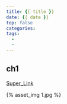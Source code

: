 ```yaml
---
title: {{ title }}
date: {{ date }}
top: false
categories:
tags:
  -
  -
---
```


<!--more-->

## ch1

[Super_Link](http://lzqblog.top)

{% asset_img 1.jpg %}
